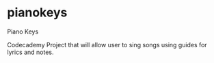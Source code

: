# pianokeys
Piano Keys

Codecademy Project that will allow user to sing songs using guides for lyrics and notes.
